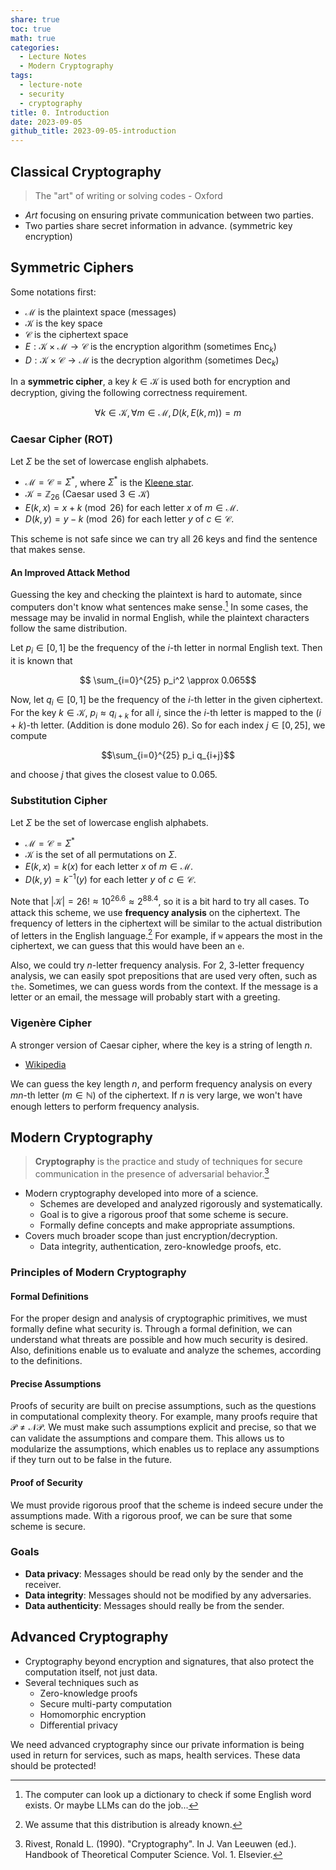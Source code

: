 ```yaml
---
share: true
toc: true
math: true
categories:
  - Lecture Notes
  - Modern Cryptography
tags:
  - lecture-note
  - security
  - cryptography
title: 0. Introduction
date: 2023-09-05
github_title: 2023-09-05-introduction
---
```


## Classical Cryptography

> The "art" of writing or solving codes - Oxford

- *Art* focusing on ensuring private communication between two parties.
- Two parties share secret information in advance. (symmetric key encryption)

## Symmetric Ciphers

Some notations first:
- $\mathcal{M}$ is the plaintext space (messages)
- $\mathcal{K}$ is the key space
- $\mathcal{C}$ is the ciphertext space
- $E: \mathcal{K} \times \mathcal{M} \rightarrow \mathcal{C}$ is the encryption algorithm (sometimes $\mathsf{Enc}_k$)
- $D:\mathcal{K} \times \mathcal{C} \rightarrow \mathcal{M}$ is the decryption algorithm (sometimes $\mathsf{Dec}_k$)

In a **symmetric cipher**, a key $k \in \mathcal{K}$ is used both for encryption and decryption, giving the following correctness requirement.

$$\forall k \in \mathcal{K},\, \forall m \in \mathcal{M},\, D(k, E(k, m)) = m$$

### Caesar Cipher (ROT)

Let $\Sigma$ be the set of lowercase english alphabets.

- $\mathcal{M} = \mathcal{C} = \Sigma^\ast$, where $\Sigma^\ast$ is the [Kleene star](https://en.wikipedia.org/wiki/Kleene_star).
- $\mathcal{K} = \mathbb{Z}_{26}$ (Caesar used $3 \in \mathcal{K}$)
- $E(k, x) = x + k \pmod{26}$ for each letter $x$ of $m \in \mathcal{M}$.
- $D(k, y) = y - k \pmod{26}$ for each letter $y$ of $c \in \mathcal{C}$.

This scheme is not safe since we can try all $26$ keys and find the sentence that makes sense.

#### An Improved Attack Method

Guessing the key and checking the plaintext is hard to automate, since computers don't know what sentences make sense.[^1] In some cases, the message may be invalid in normal English, while the plaintext characters follow the same distribution.

Let $p_i \in [0, 1]$ be the frequency of the $i$-th letter in normal English text. Then it is known that

$$ \sum_{i=0}^{25} p_i^2 \approx 0.065$$

Now, let $q_i \in [0, 1]$ be the frequency of the $i$-th letter in the given ciphertext. For the key $k \in \mathcal{K}$, $p_i \approx q_{i+k}$ for all $i$, since the $i$-th letter is mapped to the $(i + k)$-th letter. (Addition is done modulo $26$). So for each index $j \in [0, 25]$, we compute

$$\sum_{i=0}^{25} p_i q_{i+j}$$

and choose $j$ that gives the closest value to $0.065$.

### Substitution Cipher

Let $\Sigma$ be the set of lowercase english alphabets.

- $\mathcal{M} = \mathcal{C} = \Sigma^\ast$
- $\mathcal{K}$ is the set of all permutations on $\Sigma$.
- $E(k, x) = k(x)$ for each letter $x$ of $m \in \mathcal{M}$.
- $D(k, y) = k^{-1}(y)$ for each letter $y$ of $c \in \mathcal{C}$.

Note that $\lvert \mathcal{K} \rvert = 26! \approx 10^{26.6} \approx 2^{88.4}$, so it is a bit hard to try all cases. To attack this scheme, we use **frequency analysis** on the ciphertext. The frequency of letters in the ciphertext will be similar to the actual distribution of letters in the English language.[^2] For example, if $\texttt{w}$ appears the most in the ciphertext, we can guess that this would have been an $\texttt{e}$.

Also, we could try $n$-letter frequency analysis. For $2$, $3$-letter frequency analysis, we can easily spot prepositions that are used very often, such as $\texttt{the}$. Sometimes, we can guess words from the context. If the message is a letter or an email, the message will probably start with a greeting.

### Vigenère Cipher

A stronger version of Caesar cipher, where the key is a string of length $n$.

- [Wikipedia](https://en.wikipedia.org/wiki/Vigen%C3%A8re_cipher)

We can guess the key length $n$, and perform frequency analysis on every $mn$-th letter ($m \in \mathbb{N}$) of the ciphertext. If $n$ is very large, we won't have enough letters to perform frequency analysis.

## Modern Cryptography

> **Cryptography** is the practice and study of techniques for secure communication in the presence of adversarial behavior.[^3]

- Modern cryptography developed into more of a science.
	- Schemes are developed and analyzed rigorously and systematically.
	- Goal is to give a rigorous proof that some scheme is secure.
	- Formally define concepts and make appropriate assumptions.
- Covers much broader scope than just encryption/decryption.
	- Data integrity, authentication, zero-knowledge proofs, etc.

### Principles of Modern Cryptography

#### Formal Definitions

For the proper design and analysis of cryptographic primitives, we must formally define what security is. Through a formal definition, we can understand what threats are possible and how much security is desired. Also, definitions enable us to evaluate and analyze the schemes, according to the definitions.

#### Precise Assumptions

Proofs of security are built on precise assumptions, such as the questions in computational complexity theory. For example, many proofs require that $\mathcal{P} ≠ \mathcal{NP}$. We must make such assumptions explicit and precise, so that we can validate the assumptions and compare them. This allows us to modularize the assumptions, which enables us to replace any assumptions if they turn out to be false in the future.

#### Proof of Security

We must provide rigorous proof that the scheme is indeed secure under the assumptions made. With a rigorous proof, we can be sure that some scheme is secure.

### Goals

- **Data privacy**: Messages should be read only by the sender and the receiver.
- **Data integrity**: Messages should not be modified by any adversaries.
- **Data authenticity**: Messages should really be from the sender.

## Advanced Cryptography

- Cryptography beyond encryption and signatures, that also protect the computation itself, not just data.
- Several techniques such as
	- Zero-knowledge proofs
	- Secure multi-party computation
	- Homomorphic encryption
	- Differential privacy

We need advanced cryptography since our private information is being used in return for services, such as maps, health services. These data should be protected!

[^1]: The computer can look up a dictionary to check if some English word exists. Or maybe LLMs can do the job...
[^2]: We assume that this distribution is already known.
[^3]: Rivest, Ronald L. (1990). "Cryptography". In J. Van Leeuwen (ed.). Handbook of Theoretical Computer Science. Vol. 1. Elsevier.
